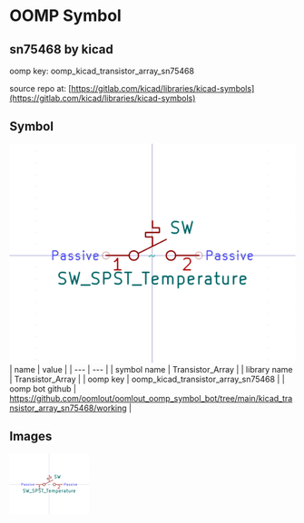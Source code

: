 # OOMP Symbol  
## sn75468  by kicad  
  
oomp key: oomp_kicad_transistor_array_sn75468  
  
source repo at: [https://gitlab.com/kicad/libraries/kicad-symbols](https://gitlab.com/kicad/libraries/kicad-symbols)  
## Symbol  
  
[![working.png](working_600.png)](working.png)  
| name | value | 
| --- | --- | 
| symbol name | Transistor_Array | 
| library name | Transistor_Array | 
| oomp key | oomp_kicad_transistor_array_sn75468 | 
| oomp bot github | https://github.com/oomlout/oomlout_oomp_symbol_bot/tree/main/kicad_transistor_array_sn75468/working | 
## Images  
  
[![working.png](working_140.png)](working.png)  
